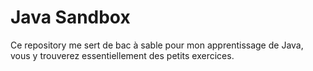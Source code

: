 # Java Sandbox

Ce repository me sert de bac à sable pour mon apprentissage de Java, vous y trouverez essentiellement des petits exercices.  